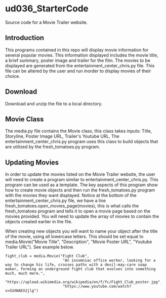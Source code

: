 # ud036_StarterCode
Source code for a Movie Trailer website.

## Introduction

This programs contained in this repo will display movie information for several popular movies. This information displayed includes the movie title, a brief summary, poster image and trailer for the film. The movies to be displayed are generated from the entertainment_center_chris.py file. This file can be altered by the user and run inorder to display movies of their choice. 

## Download 

Download and unzip the file to a local directory. 

## Movie Class

The media.py file contains the Movie class, this class takes inputs: Title, Storyline, Poster Image URL, Trailer's Youtube URL. The entertainment_center_chris.py program uses this class to build objects that are utilized by the fresh_tomatoes.py program. 

## Updating Movies

In order to update the movies listed on the Movie Trailer website, the user will need to create a program similar to entertainment_center_chris.py. This program can be used as a template. The key aspects of this program show how to create movie objects and then run the fresh_tomatoes.py program with the movies they want displayed. Notice at the bottom of the entertainment_center_chris.py file, we have a line fresh_tomatoes.open_movies_page(movies), this is what calls the fresh_tomatoes program and tells it to open a movie page based on the movies provided. You will need to update the array of movies to contain the objects created earlier in the file. 

When creating new objects you will want to name your object after the title of the movie, using all lowercase letters. This should be set equal to media.Movie("Movie Title", "Description", "Movie Poster URL", "Youtube Trailer URL"). See example below.  

```
fight_club = media.Movie("Fight Club",
                          "An insomniac office worker, looking for a way to change his life, crosses paths with a devil-may-care soap maker, forming an underground fight club that evolves into something much, much more.",
                          "https://upload.wikimedia.org/wikipedia/en/f/fc/Fight_Club_poster.jpg",
                          "https://www.youtube.com/watch?v=SUXWAEX2jlg")
```



